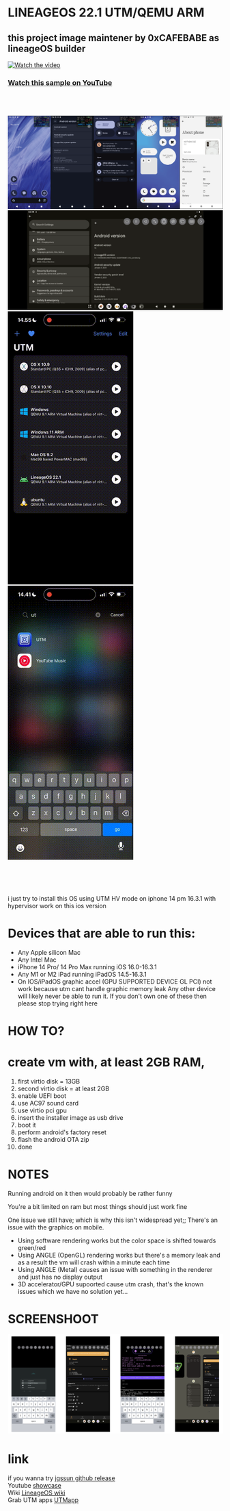 # LINEAGEOS 22.1 UTM/QEMU ARM
## this project image maintener by 0xCAFEBABE as lineageOS builder
[![Watch the video](https://img.youtube.com/vi/0CWcrkZ6nPc/maxresdefault.jpg)](https://youtu.be/0CWcrkZ6nPc)
### [Watch this sample on YouTube](https://youtu.be/0CWcrkZ6nPc)
<br><br><br>
![alt text](https://github.com/cupecups/LineageOS-UTM-HV/blob/0e7fab19c7dacaa80c9fd7d0c84f07bd5255ac12/img/16nothing.png)
![alt text](https://github.com/cupecups/LineageOS-UTM-HV/blob/e060cfb31ff9aece3ce350fa1a0b5e847fd9f6ee/img/about%20Ln.png)
![](https://github.com/cupecups/LineageOS-UTM-HV/blob/b4056d7a878f502a4e189d0d8a66aa682fb4c3a5/img/setup.gif)
![](https://github.com/cupecups/LineageOS-UTM-HV/blob/655e910cc706b994df101a96ac36815746fedad0/img/showcase.gif)


<br><br><br>

i just try to install this OS using UTM HV mode on iphone 14 pm 16.3.1 with hypervisor work on this ios version
# Devices that are able to run this:
- Any Apple silicon Mac
- Any Intel Mac
- iPhone 14 Pro/ 14 Pro Max running iOS 16.0-16.3.1
- Any M1 or M2 iPad running iPadOS 14.5-16.3.1
- On IOS/iPadOS graphic accel (GPU SUPPORTED DEVICE GL PCI) not work because utm cant handle graphic memory leak
Any other device will likely never be able to run it.
If you don't own one of these then please stop trying right here

# HOW TO?
# create vm with, at least 2GB RAM, 
1. first virtio disk = 13GB
2. second virtio disk = at least 2GB
3. enable UEFI boot
4. use AC97 sound card
5. use virtio pci gpu
6. insert the installer image as usb drive
7. boot it
8. perform android's factory reset
9. flash the android OTA zip
10. done

# NOTES
Running android on it then would probably be rather funny

You're a bit limited on ram but most things should just work fine 

One issue we still have; which is why this isn't widespread yet;;
There's an issue with the graphics on mobile.
- Using software rendering works but the color space is shifted towards green/red
- Using ANGLE (OpenGL) rendering works but there's a memory leak and as a result the vm will crash within a minute each time 
- Using ANGLE (Metal) causes an issue with something in the renderer and just has no display output
- 3D accelerator/GPU supoorted cause utm crash, that's the known issues which we have no solution yet...

# SCREENSHOOT

![alt text](https://github.com/cupecups/LineageOS-UTM-HV/blob/3c80c0625adc42fd255aa8b86954a99d630e081d/img/ss.png)
<br>

# link
if you wanna try [jqssun github release](https://github.com/jqssun/android-ci/releases/tag/lineage-22.2)<br>
Youtube [showcase](https://www.youtube.com/watch?v=0CWcrkZ6nPc)<br>
Wiki [LineageOS wiki](https://wiki.lineageos.org/utm-vm-on-apple-silicon-mac)<br/>
Grab UTM apps [UTMapp](https://getutm.app/)
